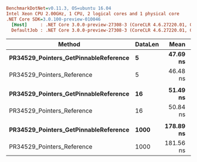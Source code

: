 ``` ini

BenchmarkDotNet=v0.11.3, OS=ubuntu 16.04
Intel Xeon CPU 2.00GHz, 1 CPU, 2 logical cores and 1 physical core
.NET Core SDK=3.0.100-preview-010046
  [Host]     : .NET Core 3.0.0-preview-27308-3 (CoreCLR 4.6.27220.01, CoreFX 4.7.19.5401), 64bit RyuJIT
  DefaultJob : .NET Core 3.0.0-preview-27308-3 (CoreCLR 4.6.27220.01, CoreFX 4.7.19.5401), 64bit RyuJIT


```
|                                Method | DataLen |      Mean |     Error |    StdDev |    Median | Ratio | RatioSD |
|-------------------------------------- |-------- |----------:|----------:|----------:|----------:|------:|--------:|
| **PR34529_Pointers_GetPinnableReference** |       **5** |  **47.69 ns** | **0.9889 ns** | **0.9712 ns** |  **47.73 ns** |  **1.00** |    **0.00** |
|            PR34529_Pointers_Reference |       5 |  46.48 ns | 0.9671 ns | 1.5889 ns |  46.73 ns |  0.98 |    0.03 |
|                                       |         |           |           |           |           |       |         |
| **PR34529_Pointers_GetPinnableReference** |      **16** |  **51.49 ns** | **0.6306 ns** | **0.5899 ns** |  **51.53 ns** |  **1.00** |    **0.00** |
|            PR34529_Pointers_Reference |      16 |  50.84 ns | 0.9104 ns | 0.8516 ns |  51.15 ns |  0.99 |    0.02 |
|                                       |         |           |           |           |           |       |         |
| **PR34529_Pointers_GetPinnableReference** |    **1000** | **178.89 ns** | **3.6082 ns** | **7.7670 ns** | **181.99 ns** |  **1.00** |    **0.00** |
|            PR34529_Pointers_Reference |    1000 | 181.56 ns | 3.6187 ns | 5.8435 ns | 183.46 ns |  1.01 |    0.05 |

